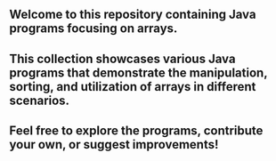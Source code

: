 ## Welcome to this repository containing Java programs focusing on arrays. 
## This collection showcases various Java programs that demonstrate the manipulation, sorting, and utilization of arrays in different scenarios.
## Feel free to explore the programs, contribute your own, or suggest improvements!
